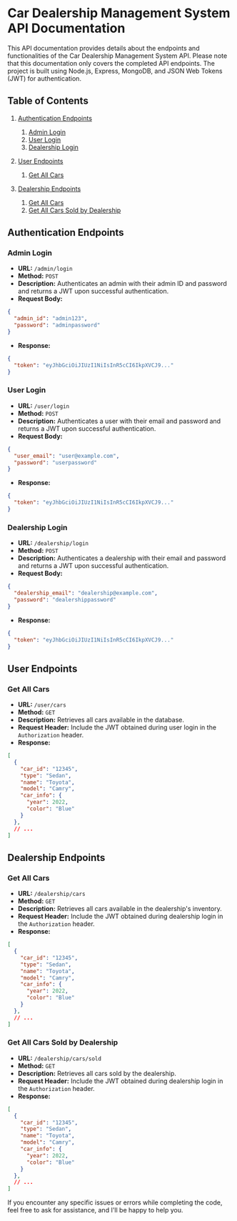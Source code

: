 # Car Dealership Management System API Documentation

This API documentation provides details about the endpoints and functionalities of the Car Dealership Management System API. Please note that this documentation only covers the completed API endpoints. The project is built using Node.js, Express, MongoDB, and JSON Web Tokens (JWT) for authentication.

## Table of Contents

1. [Authentication Endpoints](#authentication-endpoints)
   1. [Admin Login](#admin-login)
   2. [User Login](#user-login)
   3. [Dealership Login](#dealership-login)

2. [User Endpoints](#user-endpoints)
   1. [Get All Cars](#get-all-cars)

3. [Dealership Endpoints](#dealership-endpoints)
   1. [Get All Cars](#get-all-cars-1)
   2. [Get All Cars Sold by Dealership](#get-all-cars-sold-by-dealership)
      
## Authentication Endpoints

### Admin Login

- **URL:** `/admin/login`
- **Method:** `POST`
- **Description:** Authenticates an admin with their admin ID and password and returns a JWT upon successful authentication.
- **Request Body:**

```json
{
  "admin_id": "admin123",
  "password": "adminpassword"
}
```

- **Response:**

```json
{
  "token": "eyJhbGciOiJIUzI1NiIsInR5cCI6IkpXVCJ9..."
}
```

### User Login

- **URL:** `/user/login`
- **Method:** `POST`
- **Description:** Authenticates a user with their email and password and returns a JWT upon successful authentication.
- **Request Body:**

```json
{
  "user_email": "user@example.com",
  "password": "userpassword"
}
```

- **Response:**

```json
{
  "token": "eyJhbGciOiJIUzI1NiIsInR5cCI6IkpXVCJ9..."
}
```

### Dealership Login

- **URL:** `/dealership/login`
- **Method:** `POST`
- **Description:** Authenticates a dealership with their email and password and returns a JWT upon successful authentication.
- **Request Body:**

```json
{
  "dealership_email": "dealership@example.com",
  "password": "dealershippassword"
}
```

- **Response:**

```json
{
  "token": "eyJhbGciOiJIUzI1NiIsInR5cCI6IkpXVCJ9..."
}
```

## User Endpoints

### Get All Cars

- **URL:** `/user/cars`
- **Method:** `GET`
- **Description:** Retrieves all cars available in the database.
- **Request Header:** Include the JWT obtained during user login in the `Authorization` header.
- **Response:**

```json
[
  {
    "car_id": "12345",
    "type": "Sedan",
    "name": "Toyota",
    "model": "Camry",
    "car_info": {
      "year": 2022,
      "color": "Blue"
    }
  },
  // ...
]
```



## Dealership Endpoints

### Get All Cars

- **URL:** `/dealership/cars`
- **Method:** `GET`
- **Description:** Retrieves all cars available in the dealership's inventory.
- **Request Header:** Include the JWT obtained during dealership login in the `Authorization` header.
- **Response:**

```json
[
  {
    "car_id": "12345",
    "type": "Sedan",
    "name": "Toyota",
    "model": "Camry",
    "car_info": {
      "year": 2022,
      "color": "Blue"
    }
  },
  // ...
]
```

### Get All Cars Sold by Dealership

- **URL:** `/dealership/cars/sold`
- **Method:** `GET`
- **Description:** Retrieves all cars sold by the dealership.
- **Request Header:** Include the JWT obtained during dealership login in the `Authorization` header.
- **Response:**

```json
[
  {
    "car_id": "12345",
    "type": "Sedan",
    "name": "Toyota",
    "model": "Camry",
    "car_info": {
      "year": 2022,
      "color": "Blue"
    }
  },
  // ...
]
```
If you encounter any specific issues or errors while completing the code, feel free to ask for assistance, and I'll be happy to help you.
